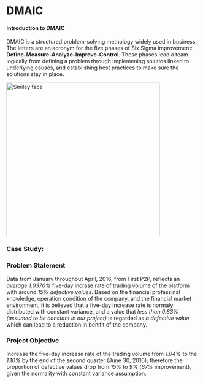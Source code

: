 # DMAIC

#### Introduction to DMAIC

DMAIC is a structured problem-solving methology widely used in business. The letters are an acronym for the five phases of Six Sigma improvement: **Define-Measure-Analyze-Improve-Control**. These phases lead a team logically from defining a problem through implemening solutios linked to underlying causes, and establishing best practices to make sure the solutions stay in place.

<img src="http://cdn2.hubspot.net/hub/326641/file-1125016795-png/damic.png?t=1461439026086&width=548" alt="Smiley face" height="400" width="400" align="middle">

### Case Study: 

### Problem Statement

Data from January throughout April, 2016, from First P2P, reflects an *average 1.0370%* five-day incrase rate of trading volume of the platform with around *15% defective values*. Based on the financial professinal knowledge, operation condition of the company, and the financial market environment, it is believed that a five-day increase rate is normaly distributed with constant variance, and a value that *less than 0.83% (assumed to be constant in our project)* is regarded as *a defective value*, which can lead to a reduction in benifit of the company.

### Project Objective

Increase the five-day increase rate of the trading volume from *1.04%* to the *1.10%* by the end of the second quarter (June 30, 2016); therefore the proportion of defective values drop from *15%* to *9%* (*67%* improvement), given the normality with constant variance assumption.


